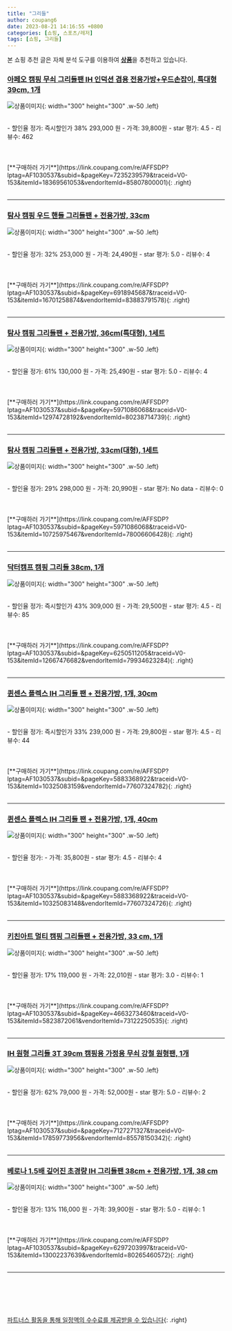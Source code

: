 ```yaml
---
title: "그리들"
author: coupang6
date: 2023-08-21 14:16:55 +0800
categories: [쇼핑, 스포츠/레저]
tags: [쇼핑, 그리들]
---
```


본 쇼핑 추천 글은 자체 분석 도구를 이용하여 [**상품**](https://link.coupang.com/a/bao1ui)을 추천하고 있습니다.

### [아페오 캠핑 무쇠 그리들팬 IH 인덕션 겸용 전용가방+우드손잡이, 특대형 39cm, 1개](https://link.coupang.com/re/AFFSDP?lptag=AF1030537&subid=&pageKey=7235239579&traceid=V0-153&itemId=18369561053&vendorItemId=85807800001)

![상품이미지](https://thumbnail6.coupangcdn.com/thumbnails/remote/230x230ex/image/vendor_inventory/cff1/c44905d04432e55c484540c625a02d312bd2a4e809067752e4befa1fb11a.jpg){: width="300" height="300" .w-50 .left}


<br>
- 할인율 정가: 즉시할인가 38%  293,000   원
- 가격: 39,800원
- star 평가: 4.5
- 리뷰수: 462
<br>
<br>
<br>
<br>
[**구매하러 가기**](https://link.coupang.com/re/AFFSDP?lptag=AF1030537&subid=&pageKey=7235239579&traceid=V0-153&itemId=18369561053&vendorItemId=85807800001){: .right}
<br>
<br>

---

### [탐사 캠핑 우드 핸들 그리들팬 + 전용가방, 33cm](https://link.coupang.com/re/AFFSDP?lptag=AF1030537&subid=&pageKey=6918945687&traceid=V0-153&itemId=16701258874&vendorItemId=83883791578)

![상품이미지](https://thumbnail9.coupangcdn.com/thumbnails/remote/230x230ex/image/retail/images/7206729053149167-e66e67bc-306c-4c29-ae74-36eb6a8a446f.jpg){: width="300" height="300" .w-50 .left}


<br>
- 할인율 정가: 32%  253,000   원
- 가격: 24,490원
- star 평가: 5.0
- 리뷰수: 4
<br>
<br>
<br>
<br>
[**구매하러 가기**](https://link.coupang.com/re/AFFSDP?lptag=AF1030537&subid=&pageKey=6918945687&traceid=V0-153&itemId=16701258874&vendorItemId=83883791578){: .right}
<br>
<br>

---

### [탐사 캠핑 그리들팬 + 전용가방, 36cm(특대형), 1세트](https://link.coupang.com/re/AFFSDP?lptag=AF1030537&subid=&pageKey=5971086068&traceid=V0-153&itemId=12974728192&vendorItemId=80238714739)

![상품이미지](https://thumbnail6.coupangcdn.com/thumbnails/remote/230x230ex/image/retail/images/11427222502992847-80868e07-3d7e-48ed-9bc8-77bc8213ff3d.jpg){: width="300" height="300" .w-50 .left}


<br>
- 할인율 정가: 61%  130,000   원
- 가격: 25,490원
- star 평가: 5.0
- 리뷰수: 4
<br>
<br>
<br>
<br>
[**구매하러 가기**](https://link.coupang.com/re/AFFSDP?lptag=AF1030537&subid=&pageKey=5971086068&traceid=V0-153&itemId=12974728192&vendorItemId=80238714739){: .right}
<br>
<br>

---

### [탐사 캠핑 그리들팬 + 전용가방, 33cm(대형), 1세트](https://link.coupang.com/re/AFFSDP?lptag=AF1030537&subid=&pageKey=5971086068&traceid=V0-153&itemId=10725975467&vendorItemId=78006606428)

![상품이미지](https://thumbnail10.coupangcdn.com/thumbnails/remote/230x230ex/image/retail/images/4100952955711791-e8d07e10-357e-414d-be9f-2f3669ca4006.jpg){: width="300" height="300" .w-50 .left}


<br>
- 할인율 정가: 29%  298,000   원
- 가격: 20,990원
- star 평가: No data
- 리뷰수: 0
<br>
<br>
<br>
<br>
[**구매하러 가기**](https://link.coupang.com/re/AFFSDP?lptag=AF1030537&subid=&pageKey=5971086068&traceid=V0-153&itemId=10725975467&vendorItemId=78006606428){: .right}
<br>
<br>

---

### [닥터캠프 캠핑 그리들 38cm, 1개](https://link.coupang.com/re/AFFSDP?lptag=AF1030537&subid=&pageKey=6250511205&traceid=V0-153&itemId=12667476682&vendorItemId=79934623284)

![상품이미지](https://thumbnail9.coupangcdn.com/thumbnails/remote/230x230ex/image/rs_quotation_api/flgvihvp/b44c6893c4254dafa2c5461ad9dc2ce2.jpg){: width="300" height="300" .w-50 .left}


<br>
- 할인율 정가: 즉시할인가 43%  309,000   원
- 가격: 29,500원
- star 평가: 4.5
- 리뷰수: 85
<br>
<br>
<br>
<br>
[**구매하러 가기**](https://link.coupang.com/re/AFFSDP?lptag=AF1030537&subid=&pageKey=6250511205&traceid=V0-153&itemId=12667476682&vendorItemId=79934623284){: .right}
<br>
<br>

---

### [퀸센스 플렉스 IH 그리들 팬 + 전용가방, 1개, 30cm](https://link.coupang.com/re/AFFSDP?lptag=AF1030537&subid=&pageKey=5883368922&traceid=V0-153&itemId=10325083159&vendorItemId=77607324782)

![상품이미지](https://thumbnail6.coupangcdn.com/thumbnails/remote/230x230ex/image/retail/images/3145947510918532-546a8445-949c-4e36-98a6-c3de95a72e9f.jpg){: width="300" height="300" .w-50 .left}


<br>
- 할인율 정가: 즉시할인가 33%  239,000   원
- 가격: 29,800원
- star 평가: 4.5
- 리뷰수: 44
<br>
<br>
<br>
<br>
[**구매하러 가기**](https://link.coupang.com/re/AFFSDP?lptag=AF1030537&subid=&pageKey=5883368922&traceid=V0-153&itemId=10325083159&vendorItemId=77607324782){: .right}
<br>
<br>

---

### [퀸센스 플렉스 IH 그리들 팬 + 전용가방, 1개, 40cm](https://link.coupang.com/re/AFFSDP?lptag=AF1030537&subid=&pageKey=5883368922&traceid=V0-153&itemId=10325083148&vendorItemId=77607324726)

![상품이미지](https://thumbnail8.coupangcdn.com/thumbnails/remote/230x230ex/image/retail/images/1225562493570789-0b745edc-051e-4391-b41e-0f825af1bf16.jpg){: width="300" height="300" .w-50 .left}


<br>
- 할인율 정가: 
- 가격: 35,800원
- star 평가: 4.5
- 리뷰수: 4
<br>
<br>
<br>
<br>
[**구매하러 가기**](https://link.coupang.com/re/AFFSDP?lptag=AF1030537&subid=&pageKey=5883368922&traceid=V0-153&itemId=10325083148&vendorItemId=77607324726){: .right}
<br>
<br>

---

### [키친아트 멀티 캠핑 그리들팬 + 전용가방, 33 cm, 1개](https://link.coupang.com/re/AFFSDP?lptag=AF1030537&subid=&pageKey=4663273460&traceid=V0-153&itemId=5823872061&vendorItemId=73122250535)

![상품이미지](https://thumbnail7.coupangcdn.com/thumbnails/remote/230x230ex/image/retail/images/8672449048001696-02934ae3-c057-44d8-abb9-29f260a041bd.jpg){: width="300" height="300" .w-50 .left}


<br>
- 할인율 정가: 17%  119,000   원
- 가격: 22,010원
- star 평가: 3.0
- 리뷰수: 1
<br>
<br>
<br>
<br>
[**구매하러 가기**](https://link.coupang.com/re/AFFSDP?lptag=AF1030537&subid=&pageKey=4663273460&traceid=V0-153&itemId=5823872061&vendorItemId=73122250535){: .right}
<br>
<br>

---

### [IH 원형 그리들 3T 39cm 캠핑용 가정용 무쇠 강철 원형팬, 1개](https://link.coupang.com/re/AFFSDP?lptag=AF1030537&subid=&pageKey=7127271327&traceid=V0-153&itemId=17859773956&vendorItemId=85578150342)

![상품이미지](https://thumbnail10.coupangcdn.com/thumbnails/remote/230x230ex/image/vendor_inventory/dbdd/822a85a886adb74bb7c45295e33543ed59ecfa9337abfefe4212e5861cd7.jpg){: width="300" height="300" .w-50 .left}


<br>
- 할인율 정가: 62%  79,000   원
- 가격: 52,000원
- star 평가: 5.0
- 리뷰수: 2
<br>
<br>
<br>
<br>
[**구매하러 가기**](https://link.coupang.com/re/AFFSDP?lptag=AF1030537&subid=&pageKey=7127271327&traceid=V0-153&itemId=17859773956&vendorItemId=85578150342){: .right}
<br>
<br>

---

### [베로나 1.5배 깊어진 초경량 IH 그리들팬 38cm + 전용가방, 1개, 38 cm](https://link.coupang.com/re/AFFSDP?lptag=AF1030537&subid=&pageKey=6297203997&traceid=V0-153&itemId=13002237639&vendorItemId=80265460572)

![상품이미지](https://thumbnail8.coupangcdn.com/thumbnails/remote/230x230ex/image/retail/images/3126659023026314-fd0a4a63-3a04-4a7c-ad85-9fda6408e87b.jpg){: width="300" height="300" .w-50 .left}


<br>
- 할인율 정가: 13%  116,000   원
- 가격: 39,900원
- star 평가: 5.0
- 리뷰수: 1
<br>
<br>
<br>
<br>
[**구매하러 가기**](https://link.coupang.com/re/AFFSDP?lptag=AF1030537&subid=&pageKey=6297203997&traceid=V0-153&itemId=13002237639&vendorItemId=80265460572){: .right}
<br>
<br>

---
<br><br><br><br><br> [파트너스 활동을 통해 일정액의 수수료를 제공받을 수 있습니다](https://link.coupang.com/a/bao1ui){: .right}